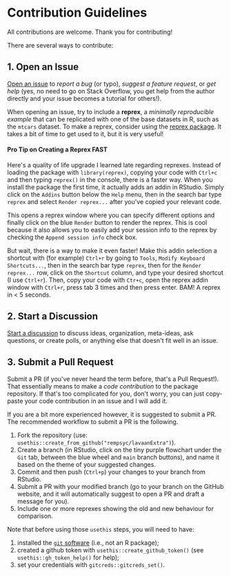 # Contribution Guidelines

All contributions are welcome. Thank you for contributing!

There are several ways to contribute:

## 1. Open an Issue

[Open an issue](https://github.com/rempsyc/lavaanExtra/issues) to *report a bug* (or typo), *suggest a feature request*, or *get help* (yes, no need to go on Stack Overflow, you get help from the author directly and your issue becomes a tutorial for others!).

When opening an issue, try to include a **reprex**, a *minimally reproducible example* that can be replicated with one of the base datasets in R, such as the `mtcars` dataset. To make a reprex, consider using the [reprex package](https://www.tidyverse.org/help/#reprex). It takes a bit of time to get used to it, but it is very useful!

#### Pro Tip on Creating a Reprex FAST

Here's a quality of life upgrade I learned late regarding reprexes. Instead of loading the package with `library(reprex)`, copying your code with `Ctrl+c` and then typing `reprex()` in the console, there is a faster way. When you install the package the first time, it actually adds an addin in RStudio. Simply click on the `Addins` button below the `Help` menu, then in the search bar type `reprex` and select `Render reprex...` after you've copied your relevant code.

This opens a reprex window where you can specify different options and finally click on the blue `Render` button to render the reprex. This is cool because it also allows you to easily add your session info to the reprex by checking the `Append session info` check box.

But wait, there is a way to make it even faster! Make this addin selection a shortcut with (for example) `Ctrl+r` by going to `Tools`, `Modify Keyboard Shortcuts...`, then in the search bar type `reprex`, then for the `Render reprex...` row, click on the `Shortcut` column, and type your desired shortcut (I use `Ctrl+r`). Then, copy your code with `Ctr+c`, open the reprex addin window with `Ctrl+r`, press tab 3 times and then press enter. BAM! A reprex in < 5 seconds.

## 2. Start a Discussion

[Start a discussion](https://github.com/rempsyc/lavaanExtra/discussions) to discuss ideas, organization, meta-ideas, ask questions, or create polls, or anything else that doesn't fit well in an issue.

## 3. Submit a Pull Request

Submit a PR (if you've never heard the term before, that's a Pull Request!). That essentially means to make a *code contribution* to the package repository. If that's too complicated for you, don't worry, you can just copy-paste your code contribution in an issue and I will add it.

If you are a bit more experienced however, it is suggested to submit a PR. The recommended workflow to submit a PR is the following.

1. Fork the repository (use: `usethis::create_from_github("rempsyc/lavaanExtra")`).
2. Create a branch (in RStudio, click on the tiny purple flowchart under the `Git` tab, between the blue wheel and `main` branch buttons), and name it based on the theme of your suggested changes.
3. Commit and then push (`Ctrl+p`) your changes to your branch from RStudio.
4. Submit a PR with your modified branch (go to your branch on the GitHub website, and it will automatically suggest to open a PR and draft a message for you).
5. Include one or more reprexes showing the old and new behaviour for comparison.

Note that before using those `usethis` steps, you will need to have:

1. installed the [`git` software](https://git-scm.com/downloads) (i.e., not an R package);
2. created a github token with `usethis::create_github_token()` (see `usethis::gh_token_help()` for help);
3. set your credentials with `gitcreds::gitcreds_set()`.

